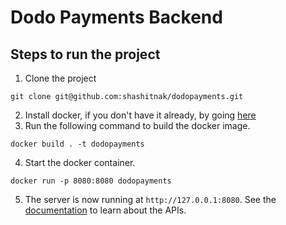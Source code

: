 # Dodo Payments Backend

## Steps to run the project

1. Clone the project

```commandline
git clone git@github.com:shashitnak/dodopayments.git
```
2. Install docker, if you don't have it already, by going [here](https://docs.docker.com/engine/install/)
3. Run the following command to build the docker image.
```commandline
docker build . -t dodopayments
```
4. Start the docker container.
```commandline
docker run -p 8080:8080 dodopayments
```
5. The server is now running at `http://127.0.0.1:8080`. See the [documentation](https://documenter.getpostman.com/view/36976530/2sA3kPoiqe) to learn about the APIs.